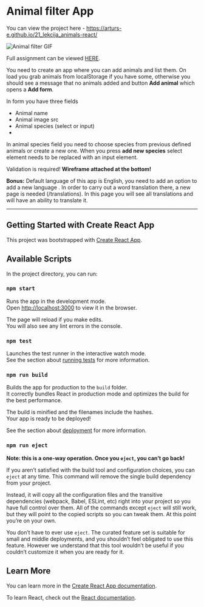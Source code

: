 # Animal filter App

You can view the project here - https://arturs-e.github.io/21_lekcija_animals-react/

![Animal filter GIF](./Animal-filter.gif)

Full assignment can be viewed [HERE](./Redux%20-%20Animal%20Filter.pdf).

You need to create an app where you can add animals and list them. On load you grab
animals from localStorage if you have some, otherwise you should see a message that no
animals added and button **Add animal** which opens a **Add form**.

In form you have three fields
- Animal name
- Animal image src
- Animal species (select or input)
- 
In animal species field you need to choose species from previous defined animals or create
a new one. When you press **add new species** select element needs to be replaced with an
input element.

Validation is required! **Wireframe attached at the bottom!**

**Bonus:**
Default language of this app is English, you need to add an option to add a new language .
In order to carry out a word translation there, a new page is needed (/translations). In this
page you will see all translations and will have an ability to translate it.

---

## Getting Started with Create React App

This project was bootstrapped with [Create React App](https://github.com/facebook/create-react-app).

## Available Scripts

In the project directory, you can run:

### `npm start`

Runs the app in the development mode.\
Open [http://localhost:3000](http://localhost:3000) to view it in the browser.

The page will reload if you make edits.\
You will also see any lint errors in the console.

### `npm test`

Launches the test runner in the interactive watch mode.\
See the section about [running tests](https://facebook.github.io/create-react-app/docs/running-tests) for more information.

### `npm run build`

Builds the app for production to the `build` folder.\
It correctly bundles React in production mode and optimizes the build for the best performance.

The build is minified and the filenames include the hashes.\
Your app is ready to be deployed!

See the section about [deployment](https://facebook.github.io/create-react-app/docs/deployment) for more information.

### `npm run eject`

**Note: this is a one-way operation. Once you `eject`, you can’t go back!**

If you aren’t satisfied with the build tool and configuration choices, you can `eject` at any time. This command will remove the single build dependency from your project.

Instead, it will copy all the configuration files and the transitive dependencies (webpack, Babel, ESLint, etc) right into your project so you have full control over them. All of the commands except `eject` will still work, but they will point to the copied scripts so you can tweak them. At this point you’re on your own.

You don’t have to ever use `eject`. The curated feature set is suitable for small and middle deployments, and you shouldn’t feel obligated to use this feature. However we understand that this tool wouldn’t be useful if you couldn’t customize it when you are ready for it.

## Learn More

You can learn more in the [Create React App documentation](https://facebook.github.io/create-react-app/docs/getting-started).

To learn React, check out the [React documentation](https://reactjs.org/).
